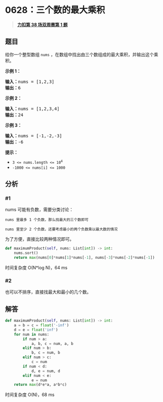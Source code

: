 # 0628：三个数的最大乘积


> <u>**[力扣第 38 场双周赛第 1 题](https://leetcode.cn/problems/maximum-product-of-three-numbers/)**</u>

## 题目

<p>给你一个整型数组 <code>nums</code> ，在数组中找出由三个数组成的最大乘积，并输出这个乘积。</p>



<p><strong>示例 1：</strong></p>

<pre>
<strong>输入：</strong>nums = [1,2,3]
<strong>输出：</strong>6
</pre>

<p><strong>示例 2：</strong></p>

<pre>
<strong>输入：</strong>nums = [1,2,3,4]
<strong>输出：</strong>24
</pre>

<p><strong>示例 3：</strong></p>

<pre>
<strong>输入：</strong>nums = [-1,-2,-3]
<strong>输出：</strong>-6
</pre>



<p><strong>提示：</strong></p>

<ul>
<li><code>3 <= nums.length <= 10<sup>4</sup></code></li>
<li><code>-1000 <= nums[i] <= 1000</code></li>
</ul>


## 分析

### #1

nums 可能有负数，需要分类讨论：

	nums 里最多 1 个负数，那么找最大的三个数即可

	nums 里至少 2 个负数，还要考虑最小的两个负数乘以最大数的情况

为了方便，直接比较两种情况即可。

```python
def maximumProduct(self, nums: List[int]) -> int:
	nums.sort()
	return max(nums[0]*nums[1]*nums[-1], nums[-3]*nums[-2]*nums[-1])
```

时间复杂度 O(N*log N)，64 ms

### #2

也可以不排序，直接找最大和最小的几个数。

## 解答

```python
def maximumProduct(self, nums: List[int]) -> int:
	a = b = c = float('-inf')
	d = e = float('inf')
	for num in nums:
		if num > a:
			a, b, c = num, a, b
		elif num > b:
			b, c = num, b
		elif num > c:
			c = num
		if num < d:
			d, e = num, d
		elif num < e:
			e = num
	return max(d*e*a, a*b*c)
```

时间复杂度 O(N)，68 ms

